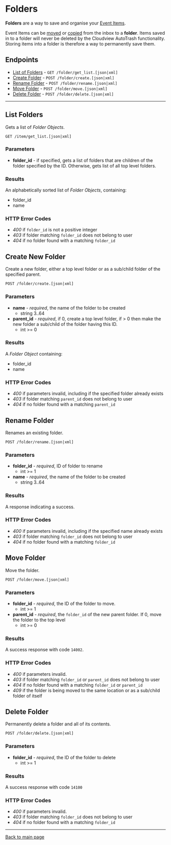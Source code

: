 # Folders

**Folders** are a way to save and organise your [Event Items](./items.md).

Event Items can be [moved](./items.md#move-event-item-to-folder) or [copied](./items.md#copy-event-item-to-folder) from the inbox to a **folder**. Items saved in to a folder will never be deleted by the Cloudview AutoTrash functionality. Storing items into a folder is therefore a way to permanently save them.

## Endpoints

* [List of Folders](#list-folders) - `GET /folder/get_list.[json|xml]`
* [Create Folder](#create-new-folder) - `POST /folder/create.[json|xml]`
* [Rename Folder](#rename-folder) - `POST /folder/rename.[json|xml]`
* [Move Folder](#move-folder) - `POST /folder/move.[json|xml]`
* [Delete Folder](#delete-folder) - `POST /folder/delete.[json|xml]`

********************

## List Folders


Gets a list of *Folder Objects*.

```
GET /item/get_list.[json|xml]
```

### Parameters

* **folder_id** - if specified, gets a list of folders that are children of the folder specified by the ID. Otherwise, gets list of all top level folders.

### Results

An alphabetically sorted list of *Folder Objects*, containing:
 - folder_id
 - name

### HTTP Error Codes

 - *400* if `folder_id` is not a positive integer
 - *403* if folder matching `folder_id` does not belong to user 
 - *404* if no folder found with a matching `folder_id`


## Create New Folder

Create a new folder, either a top level folder or as a sub/child folder of the specified parent.

```
POST /folder/create.[json|xml]
```

### Parameters

* **name** - *required*, the name of the folder to be created
   - string 3..64
* **parent_id** - *required*, if 0, create a top level folder, if > 0 then make the new folder a sub/child of the folder having this ID.
   - int >= 0

### Results

A *Folder Object* containing:
 - folder_id
 - name


### HTTP Error Codes

 - *400* if parameters invalid, including if the specified folder already exists
 - *403* if folder matching `parent_id` does not belong to user 
 - *404* if no folder found with a matching `parent_id`


## Rename Folder

Renames an existing folder.

```
POST /folder/rename.[json|xml]
```

### Parameters

* **folder_id** - *required*, ID of folder to rename
   - int >= 1
* **name** - *required*, the name of the folder to be created
   - string 3..64


### Results

A response indicating a success.

### HTTP Error Codes


 - *400* if parameters invalid, including if the specified name already exists
 - *403* if folder matching `folder_id` does not belong to user 
 - *404* if no folder found with a matching `folder_id`


## Move Folder

Move the folder.

```
POST /folder/move.[json|xml]
```

### Parameters


* **folder_id** - *required*, the ID of the folder to move.
   - int >= 1
* **parent_id** - *required*, the `folder_id` of the new parent folder. If 0, move the folder to the top level
   - int >= 0

### Results

A success response with code `14002`.

### HTTP Error Codes

 - *400* if parameters invalid.
 - *403* if folder matching `folder_id` or `parent_id` does not belong to user 
 - *404* if no folder found with a matching `folder_id` or `parent_id`
 - *409* if the folder is being moved to the same location or as a sub/child folder of itself


## Delete Folder

Permanently delete a folder and all of its contents.

```
POST /folder/delete.[json|xml]
```

### Parameters

* **folder_id** - *required*, the ID of the folder to delete
   - int >= 1


### Results

A success response with code `14100`

### HTTP Error Codes

 - *400* if parameters invalid.
 - *403* if folder matching `folder_id` does not belong to user 
 - *404* if no folder found with a matching `folder_id`


******************

[Back to main page](../README.md)
